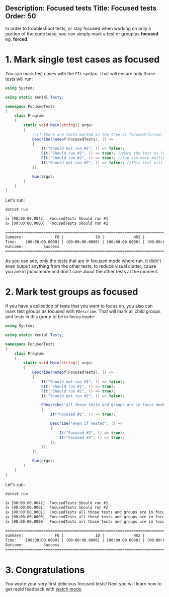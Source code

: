 Description: Focused tests
Title: Focused tests
Order: 50
---

In order to troubleshoot tests, or stay focused when working on only a portion of the code base, you can simply mark a test or group as **focused** eg. **forced**.

# 1. Mark single test cases as focused 

You can mark test cases with the `FIt` syntax. That will ensure only those tests will run:

```cs
using System;

using static Xenial.Tasty;

namespace FocusedTests
{
    class Program
    {
        static void Main(string[] args)
        {
            //If there are tests marked in the tree as focused/forced, other ones will not run
            Describe(nameof(FocusedTests), () =>
            {
                It("Should not run #1", () => false);
                FIt("Should run #1", () => true); //Mark the test as focused
                FIt("Should run #2", () => true); //You can mark multiples in focus/force mode
                It("Should not run #2", () => false); //This test will also not run
            });

            Run(args);
        }
    }
}

```

Let's run:

```cmd
dotnet run
```

```txt
👍 [00:00:00.0042]  FocusedTests Should run #1
👍 [00:00:00.0000]  FocusedTests Should run #2

=================================================================================================
Summary:              F0 |              I0 |             NR2 |              S2 | T4
Time:    [00:00:00.0000] | [00:00:00.0000] | [00:00:00.0000] | [00:00:00.0043] | [00:00:00.0043]
Outcome:         Success
=================================================================================================
```

As you can see, only the tests that are in focused mode where run. It didn't even output anything from the other tests, to reduce visual clutter, cause you are in *focus*mode and don't care about the other tests at the moment.

# 2. Mark test groups as focused

If you have a collection of tests that you want to focus on, you also can mark test groups as focused with `FDescribe`. That will mark all child groups and tests in this group to be in focus mode:

```cs
using System;

using static Xenial.Tasty;

namespace FocusedTests
{
    class Program
    {
        static void Main(string[] args)
        {
            Describe(nameof(FocusedTests), () =>
            {
                It("Should not run #1", () => false);
                FIt("Should run #1", () => true);
                FIt("Should run #2", () => true);
                It("Should not run #2", () => false);

                FDescribe("all those tests and groups are in focus mode", () =>
                {
                    It("Focused #1", () => true);

                    Describe("even if nested", () =>
                    {
                        It("Focused #2", () => true);
                        It("Focused #3", () => true);
                    });
                });
            });

            Run(args);
        }
    }
}
```

Let's run:

```cmd
dotnet run
```

```txt
👍 [00:00:00.0042]  FocusedTests Should run #1
👍 [00:00:00.0001]  FocusedTests Should run #2
👍 [00:00:00.0001]  FocusedTests all those tests and groups are in focus mode Focused #1
👍 [00:00:00.0000]  FocusedTests all those tests and groups are in focus mode even if nested Focused #2
👍 [00:00:00.0000]  FocusedTests all those tests and groups are in focus mode even if nested Focused #3

=================================================================================================
Summary:              F0 |              I0 |             NR2 |              S5 | T7
Time:    [00:00:00.0000] | [00:00:00.0000] | [00:00:00.0000] | [00:00:00.0046] | [00:00:00.0046]
Outcome:         Success
=================================================================================================
```

# 3. Congratulations

You wrote your very first delicious focused tests! Next you will learn how to get rapid feedback with [watch mode](60-watch-mode.html).

